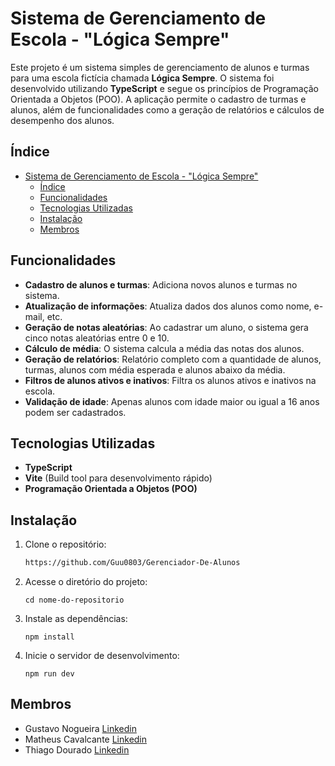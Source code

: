 # Sistema de Gerenciamento de Escola - "Lógica Sempre"

Este projeto é um sistema simples de gerenciamento de alunos e turmas para uma escola fictícia chamada **Lógica Sempre**. O sistema foi desenvolvido utilizando **TypeScript** e segue os princípios de Programação Orientada a Objetos (POO). A aplicação permite o cadastro de turmas e alunos, além de funcionalidades como a geração de relatórios e cálculos de desempenho dos alunos.

## Índice

- [Sistema de Gerenciamento de Escola - "Lógica Sempre"](#sistema-de-gerenciamento-de-escola---lógica-sempre)
  - [Índice](#índice)
  - [Funcionalidades](#funcionalidades)
  - [Tecnologias Utilizadas](#tecnologias-utilizadas)
  - [Instalação](#instalação)
  - [Membros](#membros)

## Funcionalidades

- **Cadastro de alunos e turmas**: Adiciona novos alunos e turmas no sistema.
- **Atualização de informações**: Atualiza dados dos alunos como nome, e-mail, etc.
- **Geração de notas aleatórias**: Ao cadastrar um aluno, o sistema gera cinco notas aleatórias entre 0 e 10.
- **Cálculo de média**: O sistema calcula a média das notas dos alunos.
- **Geração de relatórios**: Relatório completo com a quantidade de alunos, turmas, alunos com média esperada e alunos abaixo da média.
- **Filtros de alunos ativos e inativos**: Filtra os alunos ativos e inativos na escola.
- **Validação de idade**: Apenas alunos com idade maior ou igual a 16 anos podem ser cadastrados.

## Tecnologias Utilizadas

- **TypeScript**
- **Vite** (Build tool para desenvolvimento rápido)
- **Programação Orientada a Objetos (POO)**

## Instalação

1. Clone o repositório:
   ```bash
   https://github.com/Guu0803/Gerenciador-De-Alunos
2. Acesse o diretório do projeto:
   ```
   cd nome-do-repositorio
3. Instale as dependências:
   ``` 
   npm install
4. Inicie o servidor de desenvolvimento:
   ```
   npm run dev

## Membros
- Gustavo Nogueira [Linkedin](https://www.linkedin.com/in/gustavo-henrique-nogueira-11659a221/)
- Matheus Cavalcante [Linkedin](https://www.linkedin.com/in/matheus-cavalcante-ab2256221/)
- Thiago Dourado [Linkedin](https://www.linkedin.com/in/thiago-dourado-fontenla/)


